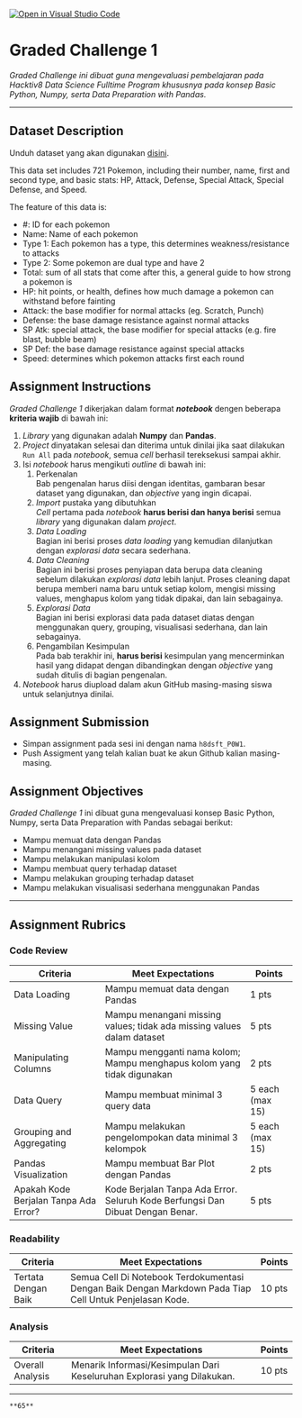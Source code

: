 [![Open in Visual Studio Code](https://classroom.github.com/assets/open-in-vscode-f059dc9a6f8d3a56e377f745f24479a46679e63a5d9fe6f495e02850cd0d8118.svg)](https://classroom.github.com/online_ide?assignment_repo_id=7041907&assignment_repo_type=AssignmentRepo)
# Graded Challenge 1

_Graded Challenge ini dibuat guna mengevaluasi pembelajaran pada Hacktiv8 Data Science Fulltime Program khususnya pada konsep Basic Python, Numpy, serta Data Preparation with Pandas._

---

## Dataset Description

Unduh dataset yang akan digunakan [disini](https://www.kaggle.com/abcsds/pokemon).

This data set includes 721 Pokemon, including their number, name, first and second type, and basic stats: HP, Attack, Defense, Special Attack, Special Defense, and Speed.

The feature of this data is:

- #: ID for each pokemon
- Name: Name of each pokemon
- Type 1: Each pokemon has a type, this determines weakness/resistance to attacks
- Type 2: Some pokemon are dual type and have 2
- Total: sum of all stats that come after this, a general guide to how strong a pokemon is
- HP: hit points, or health, defines how much damage a pokemon can withstand before fainting
- Attack: the base modifier for normal attacks (eg. Scratch, Punch)
- Defense: the base damage resistance against normal attacks
- SP Atk: special attack, the base modifier for special attacks (e.g. fire blast, bubble beam)
- SP Def: the base damage resistance against special attacks
- Speed: determines which pokemon attacks first each round

## Assignment Instructions

*Graded Challenge 1* dikerjakan dalam format ***notebook*** dengen beberapa **kriteria wajib** di bawah ini:

1. *Library* yang digunakan adalah **Numpy** dan **Pandas**.
2. *Project* dinyatakan selesai dan diterima untuk dinilai jika saat dilakukan `Run All` pada *notebook*, semua *cell* berhasil tereksekusi sampai akhir.
3. Isi *notebook* harus mengikuti *outline* di bawah ini:
   1. Perkenalan\
   Bab pengenalan harus diisi dengan identitas, gambaran besar dataset yang digunakan, dan *objective* yang ingin dicapai.
   2. *Import* pustaka yang dibutuhkan\
   *Cell* pertama pada *notebook* **harus berisi dan hanya berisi** semua *library* yang digunakan dalam *project*.
   3. *Data Loading*\
   Bagian ini berisi proses *data loading* yang kemudian dilanjutkan dengan *explorasi data* secara sederhana.
   4. *Data Cleaning*\
   Bagian ini berisi proses penyiapan data berupa data cleaning sebelum dilakukan *explorasi data* lebih lanjut. Proses cleaning dapat berupa memberi nama baru untuk setiap kolom, mengisi missing values, menghapus kolom yang tidak dipakai, dan lain sebagainya.
   5. *Explorasi Data*\
   Bagian ini berisi explorasi data pada dataset diatas dengan menggunakan query, grouping, visualisasi sederhana, dan lain sebagainya.
   6. Pengambilan Kesimpulan\
   Pada bab terakhir ini, **harus berisi** kesimpulan yang mencerminkan hasil yang didapat dengan dibandingkan dengan *objective* yang sudah ditulis di bagian pengenalan.
4. *Notebook* harus diupload dalam akun GitHub masing-masing siswa untuk selanjutnya dinilai.

## Assignment Submission

- Simpan assignment pada sesi ini dengan nama `h8dsft_P0W1`.
- Push Assigment yang telah kalian buat ke akun Github kalian masing-masing.

## Assignment Objectives

*Graded Challenge 1* ini dibuat guna mengevaluasi konsep Basic Python, Numpy, serta Data Preparation with Pandas sebagai berikut:

- Mampu memuat data dengan Pandas
- Mampu menangani missing values pada dataset
- Mampu melakukan manipulasi kolom
- Mampu membuat query terhadap dataset
- Mampu melakukan grouping terhadap dataset
- Mampu melakukan visualisasi sederhana menggunakan Pandas

---

## Assignment Rubrics

### Code Review

|Criteria|Meet Expectations|Points|
|--- |--- |--- |
|Data Loading|Mampu memuat data dengan Pandas| 1 pts |
|Missing Value|Mampu menangani missing values; tidak ada missing values dalam dataset| 5 pts |
|Manipulating Columns|Mampu mengganti nama kolom; Mampu menghapus kolom yang tidak digunakan| 2 pts |
|Data Query|Mampu membuat minimal 3 query data| 5 each (max 15) |
|Grouping and Aggregating|Mampu melakukan pengelompokan data minimal 3 kelompok| 5 each (max 15) |
|Pandas Visualization|Mampu membuat Bar Plot dengan Pandas| 2 pts |
|Apakah Kode Berjalan Tanpa Ada Error?|Kode Berjalan Tanpa Ada Error. Seluruh Kode Berfungsi Dan Dibuat Dengan Benar.| 5 pts |

### Readability

|Criteria|Meet Expectations|Points|
|--- |--- |--- |
|Tertata Dengan Baik|Semua Cell Di Notebook Terdokumentasi Dengan Baik Dengan Markdown Pada Tiap Cell Untuk Penjelasan Kode.| 10 pts |

### Analysis

|Criteria|Meet Expectations|Points|
|--- |--- |--- |
|Overall Analysis|Menarik Informasi/Kesimpulan Dari Keseluruhan Explorasi yang Dilakukan.| 10 pts |

---

```{admonition} Total Points
**65**
```
